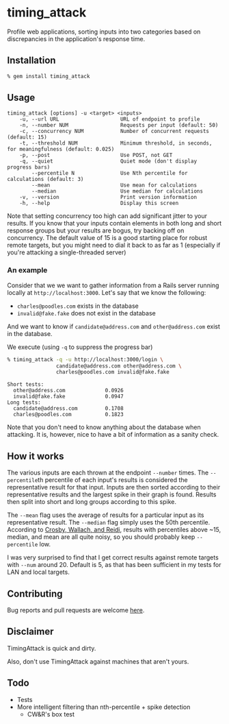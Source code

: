 # timing_attack

Profile web applications, sorting inputs into two categories based on
discrepancies in the application's response time.

## Installation

```bash
% gem install timing_attack
```

## Usage

```
timing_attack [options] -u <target> <inputs>
    -u, --url URL                    URL of endpoint to profile
    -n, --number NUM                 Requests per input (default: 50)
    -c, --concurrency NUM            Number of concurrent requests (default: 15)
    -t, --threshold NUM              Minimum threshold, in seconds, for meaningfulness (default: 0.025)
    -p, --post                       Use POST, not GET
    -q, --quiet                      Quiet mode (don't display progress bars)
        --percentile N               Use Nth percentile for calculations (default: 3)
        --mean                       Use mean for calculations
        --median                     Use median for calculations
    -v, --version                    Print version information
    -h, --help                       Display this screen
```

Note that setting concurrency too high can add significant jitter to your results.  If you know that your inputs contain elements in both long and short response groups but your results are bogus, try backing off on concurrency.  The default value of 15 is a good starting place for robust remote targets, but you might need to dial it back to as far as 1 (especially if you're attacking a single-threaded server)

### An example

Consider that we we want to gather information from a Rails server running
locally at `http://localhost:3000`.  Let's say that we know the following:
* `charles@poodles.com` exists in the database
* `invalid@fake.fake` does not exist in the database

And we want to know if `candidate@address.com` and `other@address.com` exist in
the database.

We execute (using `-q` to suppress the progress bar)
```bash
% timing_attack -q -u http://localhost:3000/login \
                candidate@address.com other@address.com \
                charles@poodles.com invalid@fake.fake
```
```
Short tests:
  other@address.com             0.0926
  invalid@fake.fake             0.0947
Long tests:
  candidate@address.com         0.1708
  charles@poodles.com           0.1823
```

Note that you don't need to know anything about the database when attacking.  It
is, however, nice to have a bit of information as a sanity check.

## How it works

The various inputs are each thrown at the endpoint `--number` times.  The
`--percentile`th percentile of each input's results is considered the
representative result for that input.  Inputs are then sorted according to
their representative results and the largest spike in their graph is found.
Results then split into short and long groups according to this spike.

The `--mean` flag uses the average of results for a particular input as its
representative result.  The `--median` flag simply uses the 50th percentile.
According to [Crosby, Wallach, and
Reidi](https://www.cs.rice.edu/~dwallach/pub/crosby-timing2009.pdf), results
with percentiles above ~15, median, and mean are all quite noisy, so you should
probably keep `--percentile` low.

I was very surprised to find that I get correct results against remote targets
with `--num` around 20.  Default is 5, as that has been sufficient in my tests
for LAN and local targets.

## Contributing

Bug reports and pull requests are welcome [here](https://github.com/ffleming/timing_attack).

## Disclaimer

TimingAttack is quick and dirty.

Also, don't use TimingAttack against machines that aren't yours.

## Todo
* Tests
* More intelligent filtering than nth-percentile + spike detection
  * CW&R's box test
